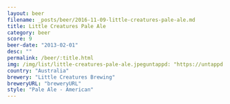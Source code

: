 ```yaml
---
layout: beer
filename: _posts/beer/2016-11-09-little-creatures-pale-ale.md
title: Little Creatures Pale Ale
category: beer
score: 9
beer-date: "2013-02-01"
desc: ""
permalink: /beer/:title.html
img: /img/list/little-creatures-pale-ale.jpeguntappd: "https://untappd.com/b/little-creatures-brewing-pale-ale/8261"
country: "Australia"
brewery: "Little Creatures Brewing"
breweryURL: "breweryURL"
style: "Pale Ale - American"
---
```


